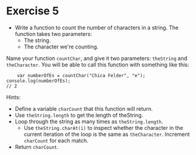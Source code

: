Exercise 5
==

* Write a function to count the number of characters in a string. The function takes two parameters:
  * The string.
  * The character we're counting.

Name your function `countChar`, and give it two parameters: `theString` and `theCharacter`. You will be able to call this function with something like this:

        var numberOfEs = countChar("Chica Felder", "e");
	console.log(numberOfEs);
	// 2

Hints:
* Define a variable `charCount` that this function will return.
* Use `theString.length` to get the length of theString.
* Loop through the string as many times as `theString.length`.
  * Use `theString.charAt(i)` to inspect whether the character in the current iteration of the loop is the same as `theCharacter`. Increment `charCount` for each match.
* Return `charCount`.
